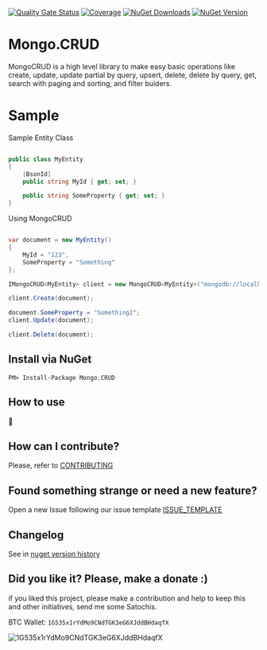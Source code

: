[![Quality Gate Status](https://sonarcloud.io/api/project_badges/measure?project=ThiagoBarradas_mongo-crud-dotnet&metric=alert_status)](https://sonarcloud.io/dashboard?id=ThiagoBarradas_mongo-crud-dotnet)
[![Coverage](https://sonarcloud.io/api/project_badges/measure?project=ThiagoBarradas_mongo-crud-dotnet&metric=coverage)](https://sonarcloud.io/dashboard?id=ThiagoBarradas_mongo-crud-dotnet)
[![NuGet Downloads](https://img.shields.io/nuget/dt/Mongo.CRUD.svg)](https://www.nuget.org/packages/Mongo.CRUD/)
[![NuGet Version](https://img.shields.io/nuget/v/Mongo.CRUD.svg)](https://www.nuget.org/packages/Mongo.CRUD/)

# Mongo.CRUD

MongoCRUD is a high level library to make easy basic operations like create, update, update partial by query, upsert, delete, delete by query, get, search with paging and sorting, and filter buiders.

# Sample

Sample Entity Class
```c#

public class MyEntity
{
	[BsonId]
	public string MyId { get; set; }

	public string SomeProperty { get; set; }
}

```

Using MongoCRUD
```c#

var document = new MyEntity()
{
	MyId = "123",
	SomeProperty = "Something"
};

IMongoCRUD<MyEntity> client = new MongoCRUD<MyEntity>("mongodb://localhost", "MyDatabase");

client.Create(document);

document.SomeProperty = "Something2";
client.Update(document);

client.Delete(document);

```

## Install via NuGet

```
PM> Install-Package Mongo.CRUD
```

## How to use

:construction:

## How can I contribute?
Please, refer to [CONTRIBUTING](.github/CONTRIBUTING.md)

## Found something strange or need a new feature?
Open a new Issue following our issue template [ISSUE_TEMPLATE](.github/ISSUE_TEMPLATE.md)

## Changelog
See in [nuget version history](https://www.nuget.org/packages/Mongo.CRUD)

## Did you like it? Please, make a donate :)

if you liked this project, please make a contribution and help to keep this and other initiatives, send me some Satochis.

BTC Wallet: `1G535x1rYdMo9CNdTGK3eG6XJddBHdaqfX`

![1G535x1rYdMo9CNdTGK3eG6XJddBHdaqfX](https://i.imgur.com/mN7ueoE.png)
